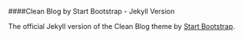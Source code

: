 ####Clean Blog by Start Bootstrap - Jekyll Version

The official Jekyll version of the Clean Blog theme by [Start Bootstrap](http://startbootstrap.com/).